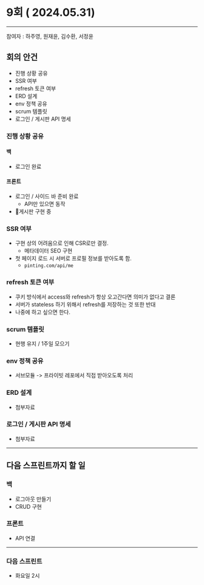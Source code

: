 # 9회 ( 2024.05.31)

---

참여자 : 하주영, 원재윤, 김수환, 서정윤

## 회의 안건

- 진행 상황 공유
- SSR 여부
- refresh 토큰 여부
- ERD 설계
- env 정책 공유
- scrum 템플릿
- 로그인 / 게시판 API 명세
### 진행 상황 공유
#### 백
- 로그인 완료
#### 프론트
- 로그인 / 사이드 바 준비 완료
	- API만 있으면 동작
- 게시판 구현 중
### SSR 여부
- 구현 상의 어려움으로 인해 CSR로만 결정.
	- 메타데이터 SEO 구현
- 첫 페이지 로드 시 서버로 프로필 정보를 받아도록 함.
	- `pinting.com/api/me`
### refresh 토큰 여부
- 쿠키 방식에서 access와 refresh가 항상 오고간다면 의미가 없다고 결론
- 서버가 stateless 하기 위해서 refresh를 저장하는 것 또한 반대
- 나중에 하고 싶으면 한다.
### scrum 템플릿
- 현행 유지 / 1주일 모으기
### env 정책 공유
- 서브모듈 -> 프라이빗 레포에서 직접 받아오도록 처리
### ERD 설계
- 첨부자료
### 로그인 / 게시판 API 명세
- 첨부자료

---
## 다음 스프린트까지 할 일
### 백
- 로그아웃 만들기
- CRUD 구현
### 프론트
- API 연결

---
### 다음 스프린트
- 화요일 2시
